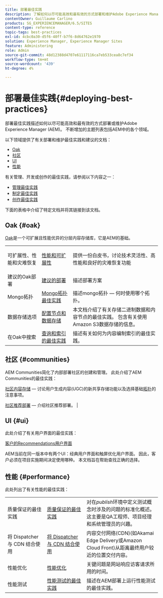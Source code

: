 ```yaml
---
title: 部署最佳实践
description: 了解如何以尽可能高效和最有效的方式部署和维护Adobe Experience Manager (AEM)。
contentOwner: Guillaume Carlino
products: SG_EXPERIENCEMANAGER/6.5/SITES
content-type: reference
topic-tags: best-practices
exl-id: 4cbc0a30-d5f6-40ff-b7f6-8d64762e1970
solution: Experience Manager, Experience Manager Sites
feature: Administering
role: Admin
source-git-commit: 48d12388d4707e61117116ca7eb533cea8c7ef34
workflow-type: tm+mt
source-wordcount: '439'
ht-degree: 4%

---
```


# 部署最佳实践{#deploying-best-practices}

部署最佳实践描述如何以尽可能高效和最有效的方式部署或维护Adobe Experience Manager (AEM)。 不断增加的主题列表包括AEM中的各个领域。

以下领域提供了有关部署和维护最佳实践和建议的文档：

* [Oak](#oak)
* [社区](#communities)
* [UI](#ui)
* [性能](#performance)

有关管理、开发或创作的最佳实践，请参阅以下内容之一：

* [管理最佳实践](/help/sites-administering/administer-best-practices.md)
* [制定最佳实践](/help/sites-developing/best-practices.md)
* [创作最佳实践](/help/sites-authoring/best-practices.md)

下面的表格中介绍了特定文档并将其链接到该文档。

## Oak {#oak}

[Oak](/help/sites-deploying/platform.md)是一个可扩展且性能优异的分层内容存储库，它是AEM的基础。

<table>
 <tbody>
  <tr>
   <td><p>可扩展性、性能和灾难恢复</p> </td>
   <td><a href="/help/sites-deploying/performance.md">性能和可扩展性</a></td>
   <td>提供一份白皮书，讨论技术灵活性、高性能和良好的灾难恢复功能</td>
  </tr>
  <tr>
   <td>建议的Oak部署</td>
   <td><a href="/help/sites-deploying/recommended-deploys.md">建议的部署</a></td>
   <td>描述部署方案</td>
  </tr>
  <tr>
   <td>Mongo拓扑</td>
   <td><a href="/help/sites-deploying/recommended-deploys.md">Mongo拓扑最佳实践</a></td>
   <td>描述mongo拓扑 — 何时使用哪个拓扑。</td>
  </tr>
  <tr>
   <td>数据存储选项</td>
   <td><a href="/help/sites-deploying/data-store-config.md">配置节点和数据存储</a></td>
   <td>本文档介绍了有关存储二进制数据和内容节点的最佳实践。 包含有关使用Amazon S3数据存储的信息。</td>
  </tr>
  <tr>
   <td>在Oak中搜索</td>
   <td><a href="/help/sites-deploying/best-practices-for-queries-and-indexing.md">查询和索引的最佳实践</a><br /> </td>
   <td>描述有关如何为内容编制索引的最佳实践。</td>
  </tr>
 </tbody>
</table>

## 社区 {#communities}

AEM Communities简化了内部部署社区的创建和管理。 此处介绍了AEM Communities的最佳实践：

[社区内容存储](/help/communities/working-with-srp.md) — 讨论用户生成内容(UGC)的新共享存储功能以及选择基础[拓扑](/help/communities/topologies.md)的注意事项。

[社区推荐部署](/help/sites-deploying/recommended-deploys.md#considerations-for-aem-communities) — 介绍社区推荐部署。 |

## UI {#ui}

此处介绍了有关用户界面的最佳实践：

[客户的Recommendations用户界面](/help/sites-deploying/ui-recommendations.md)

AEM当前在同一版本中有两个UI：经典用户界面和触屏优化用户界面。 因此，客户必须在项目实施期间决定使用哪种。 本文档旨在帮助查找正确的选择。

## 性能 {#performance}

此处列出了有关性能的最佳实践：

<table>
 <tbody>
  <tr>
   <td>质量保证的最佳实践</td>
   <td><a href="/help/sites-deploying/configuring-performance.md#best-practices-for-quality-assurance">质量保证的最佳实践</a></td>
   <td>对在<em>publish</em>环境中定义测试概念时涉及的问题的标准化概述。 这主要是QA工程师、项目经理和系统管理员的兴趣。</td>
  </tr>
  <tr>
   <td>将 Dispatcher 与 CDN 结合使用</td>
   <td><a href="https://experienceleague.adobe.com/docs/experience-manager-dispatcher/using/dispatcher.html?lang=zh-Hans#using-dispatcher-with-a-cdn">将 Dispatcher 与 CDN 结合使用</a></td>
   <td>内容交付网络(CDN)(如Akamai Edge Delivery或Amazon Cloud Front)从距离最终用户较近的位置交付内容。</td>
  </tr>
  <tr>
   <td>性能优化</td>
   <td><a href="/help/sites-deploying/configuring-performance.md">性能优化</a></td>
   <td>关键问题是网站响应访客请求所用的时间。</td>
  </tr>
  <tr>
   <td>性能测试</td>
   <td><a href="/help/sites-deploying/best-practices-for-performance-testing.md">性能测试的最佳实践</a></td>
   <td>描述在AEM部署上运行性能测试的最佳实践。<br /> </td>
  </tr>
 </tbody>
</table>

